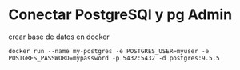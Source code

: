 # Conectar PostgreSQl y pg Admin
crear base de datos en docker
```
docker run --name my-postgres -e POSTGRES_USER=myuser -e POSTGRES_PASSWORD=mypassword -p 5432:5432 -d postgres:9.5.5
```
